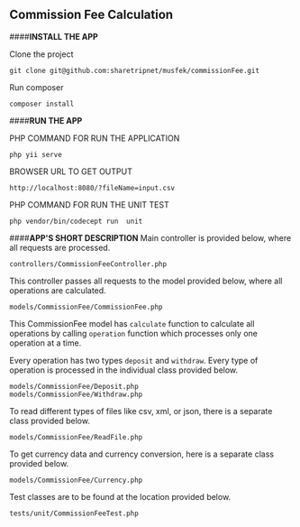 ## **Commission Fee Calculation**

####**INSTALL THE APP**


Clone the project

    git clone git@github.com:sharetripnet/musfek/commissionFee.git
      
Run composer

    composer install 
    
    
    
####**RUN THE APP**
    
PHP COMMAND FOR RUN THE APPLICATION

    php yii serve
    
BROWSER URL TO GET OUTPUT

    http://localhost:8080/?fileName=input.csv
    
PHP COMMAND FOR RUN THE UNIT TEST

    php vendor/bin/codecept run  unit
    
    
 
####**APP'S SHORT DESCRIPTION**
Main controller is provided below, where all requests are processed.

    controllers/CommissionFeeController.php
       
 This controller passes all requests to the model provided below, where all operations are calculated.
  
    models/CommissionFee/CommissionFee.php
        
 This CommissionFee model has `calculate` function to calculate all operations by calling `operation` function which processes only one operation at a time. 
 
 Every operation has two types `deposit` and `withdraw`. Every type of operation is processed in the individual class provided below.
      
    models/CommissionFee/Deposit.php
    models/CommissionFee/Withdraw.php
        
  To read different types of files like csv, xml, or json, there is a separate class provided below. 
  
    models/CommissionFee/ReadFile.php
        
   To get currency data and currency conversion, here is a separate class provided below.
           
    models/CommissionFee/Currency.php
           
  Test classes are to be found at the location provided below. 
       
    tests/unit/CommissionFeeTest.php        
     
          
